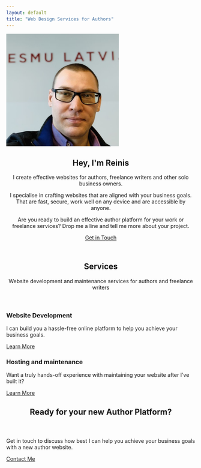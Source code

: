 ```yaml
---
layout: default
title: "Web Design Services for Authors"
---
```


<!-- Hero section  -->
  <section class="section-hero">
    <div class="content-wrapper hero hero__wallpaper">
      <img src="/assets/images/avatar-600.jpg" alt="Portrait of Reinis" width="300px" height="300px">
      <header>
        <h1>Hey, I'm Reinis</h1>
        <p class="hero-subtitle">I create effective websites for authors, freelance writers and other solo business owners.</p>
        <p>I specialise in crafting websites that are aligned with your business goals. That are fast, secure, work well on any device and are accessible by anyone.</p>
        <p>Are you ready to build an effective author platform for your work or freelance services? Drop me a line and tell me more about your project.</p>
        <a href="{{ site.baseurl }}/hire" class="btn btn-main">Get in Touch</a>
      </header>
    </div>
  </section>

<!-- Services section -->
  <section class="section-services">
    <div class="content-wrapper">
      <header class="section-header">
        <h2>Services</h2>
        <p class="section-description">Website development and maintenance services for authors and freelance writers</p>
      </header>
        <div class="cards">
          <div class="card">
            <h3>Website Development</h3>
            <p>I can build you a hassle-free online platform to help you achieve your business goals.</p>
            <a href="{{ site.baseurl }}/services#Web-Design-Services" class="btn btn-main">Learn More</a>
          </div>
          <div class="card">
            <h3>Hosting and maintenance</h3>     
            <p>Want a truly hands-off experience with maintaining your website after I’ve built it?</p>
            <a href="{{ site.baseurl }}/services#Hosting-Maintenance" class="btn btn-main">Learn More</a>
          </div>
        </div>
    </div>
  </section>

<!-- CTA Section -->
  <section class="section-cta">
    <div class="content-wrapper">
      <header class="section-header">
        <h2>Ready for your new Author Platform?</h2>
      </header>
      <div class="wrapper__cta">
        <p>Get in touch to discuss how best I can help you achieve your business goals with a new author website.</p>
        <a href="{{ site.baseurl }}/hire" class="btn btn-cta">Contact Me</a>
      </div>
    </div>
  </section>
